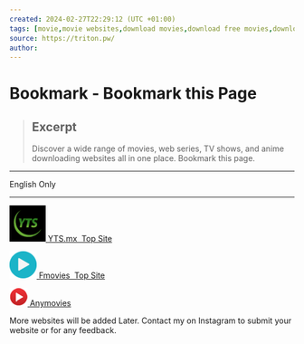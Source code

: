 ```yaml
---
created: 2024-02-27T22:29:12 (UTC +01:00)
tags: [movie,movie websites,download movies,download free movies,download English movies,download hindi movies,download free hollywood movies,download free bollywood movies,download free tv show episode,download free web series,download free hbo tv shows,download free netflix movies,download free netflix series,download free game of thrones,save this page as bookmark,download free anime,download free hindi dubbed anime,download free subbed anime,download free dubbed anime,download free anime in english,download free prime video movies,download free prime videos series,download free breaking bad]
source: https://triton.pw/
author: 
---
```


# Bookmark - Bookmark this Page

> ## Excerpt
> Discover a wide range of movies, web series, TV shows, and anime downloading websites all in one place. Bookmark this page.

---
English Only

___

 [![](Bookmark%20-%20Bookmark%20this%20Page/sz=64&domain_url=https.png) YTS.mx  Top Site](https://yts.mx/)

 [![](Bookmark%20-%20Bookmark%20this%20Page/sz=64&domain_url=https.1.png) Fmovies  Top Site](https://fmovies.ps/)

 [![](Bookmark%20-%20Bookmark%20this%20Page/sz=64&domain_url=https.2.png) Anymovies](https://www.downloads-anymovies.co/)

More websites will be added Later. Contact my on Instagram to submit your website or for any feedback.
